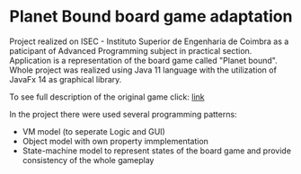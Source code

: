 # Planet Bound board game adaptation

Project realized on ISEC - Instituto Superior de Engenharia de Coimbra as a paticipant of Advanced Programming subject in practical section. Application is a representation of the board game called "Planet bound". Whole project was realized using Java 11 language with the utilization of JavaFx 14 as graphical library. 

To see full description of the original game click: [link](https://boardgamegeek.com/boardgame/298332/planet-bound)

In the project there were used several programming patterns:
* VM model (to seperate Logic and GUI)
* Object model with own property immplementation
* State-machine model to represent states of the board game and provide consistency of the whole gameplay

